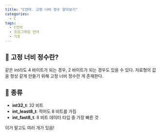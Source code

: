 ```yaml
---
title: "C언어. 고정 너비 정수 알아보기"
categories:
  - C
tags:
  - C언어
  - 프로그래밍 언어
  - 기초
---
```


## 🌟 고정 너비 정수란?

같은 int라도 4 바이트가 되는 경우, 2 바이트가 되는 경우도 있을 수 있다. 자료형의 값을 항상 같게 만들기 위해 고정 너비 정수란 게 존재한다.

## 🌟 종류

- **int32_t**: 32 비트
- **int_least8_t**: 적어도 8 비트를 가짐
- **int_fast8_t**: 8 비트 데이터 타입 중 가장 빠른 것

이거 말고도 여러 개가 있음!
